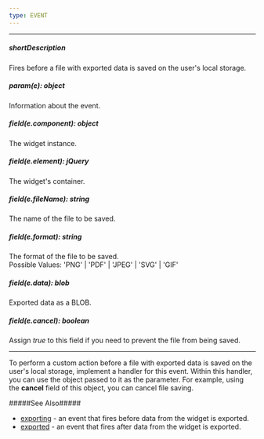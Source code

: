 ```yaml
---
type: EVENT
---
```

---
##### shortDescription
Fires before a file with exported data is saved on the user's local storage.

##### param(e): object
Information about the event.

##### field(e.component): object
The widget <a href="{basewidgetpath}/Methods/#instance"></a> instance.

##### field(e.element): jQuery
The widget's container.

##### field(e.fileName): string
The name of the file to be saved.

##### field(e.format): string
The format of the file to be saved.<br/>
Possible Values: 'PNG' | 'PDF' | 'JPEG' | 'SVG' | 'GIF'

##### field(e.data): blob
Exported data as a BLOB.

##### field(e.cancel): boolean
Assign <i>true</i> to this field if you need to prevent the file from being saved.

---
To perform a custom action before a file with exported data is saved on the user's local storage, implement a handler for this event. Within this handler, you can use the object passed to it as the parameter. For example, using the **cancel** field of this object, you can cancel file saving.

#####See Also#####
- [exporting](/api-reference/20%20Data%20Visualization%20Widgets/BaseSparkline/4%20Events/exporting.md '{basewidgetpath}/Events#exporting') - an event that fires before data from the widget is exported.
- [exported](/api-reference/20%20Data%20Visualization%20Widgets/BaseSparkline/4%20Events/exported.md '{basewidgetpath}/Events#exported') - an event that fires after data from the widget is exported.